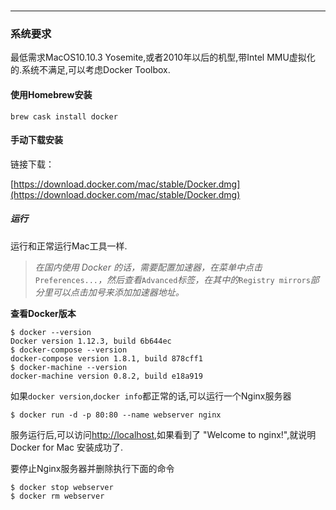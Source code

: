 # 

---

### 系统要求

最低需求MacOS10.10.3 Yosemite,或者2010年以后的机型,带Intel MMU虚拟化的.系统不满足,可以考虑Docker Toolbox.

#### 使用Homebrew安装

```
brew cask install docker
```

#### 手动下载安装

链接下载：

[https://download.docker.com/mac/stable/Docker.dmg](https://download.docker.com/mac/stable/Docker.dmg)

##### 运行

运行和正常运行Mac工具一样.

> _在国内使用 Docker 的话，需要配置加速器，在菜单中点击_`Preferences...`_，然后查看_`Advanced`_标签，在其中的_`Registry mirrors`_部分里可以点击加号来添加加速器地址。_

**查看Docker版本**

```
$ docker --version
Docker version 1.12.3, build 6b644ec
$ docker-compose --version
docker-compose version 1.8.1, build 878cff1
$ docker-machine --version
docker-machine version 0.8.2, build e18a919
```

如果`docker version`,`docker info`都正常的话,可以运行一个Nginx服务器

```
$ docker run -d -p 80:80 --name webserver nginx
```

服务运行后,可以访问[http://localhost](http://localhost),如果看到了 "Welcome to nginx!",就说明 Docker for Mac 安装成功了.

要停止Nginx服务器并删除执行下面的命令

```
$ docker stop webserver
$ docker rm webserver
```



